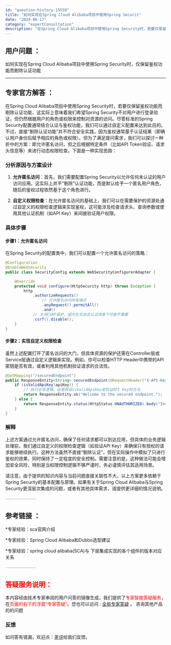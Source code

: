 ```yaml
---
id: "question-history-15550"
title: "如何实现在Spring Cloud Alibaba项目中使用Spring Securit"
date: "2024-06-17"
category: "expertConsultation"
description: "在Spring Cloud Alibaba项目中使用Spring Security时，若要仅保留鉴权功能而剔除认证功能，这实际上意味着我们希望Spring Security不对用户进行登录验证，但仍然根据用户的角色或权限来控制对资源的访问。尽管标准的Spring Security配置通常结合认证与鉴"
---
```


## 用户问题 ： 
 如何实现在Spring Cloud Alibaba项目中使用Spring Security时，仅保留鉴权功能而剔除认证功能  

---------------
## 专家官方解答 ：

在Spring Cloud Alibaba项目中使用Spring Security时，若要仅保留鉴权功能而剔除认证功能，这实际上意味着我们希望Spring Security不对用户进行登录验证，但仍然根据用户的角色或权限来控制对资源的访问。尽管标准的Spring Security配置通常结合认证与鉴权功能，我们可以通过自定义配置来达到此目的。不过，直接“剔除认证功能”并不符合安全实践，因为鉴权通常基于认证结果（即确认用户身份后赋予相应的角色或权限）。但为了满足提问需求，我们可以探讨一种折中的方案：即允许匿名访问，但之后根据特定条件（比如API Token验证、请求头信息等）来进行动态权限检查。下面是一种实现思路：

### 分析原因与方案设计

1. **允许匿名访问**：首先，我们需要配置Spring Security以允许任何未认证的用户访问应用。这实际上并不“剔除”认证功能，而是默认给予一个匿名用户角色，随后的鉴权过程依然基于这个角色进行。

2. **自定义权限检查**：在允许匿名访问的基础上，我们可以在需要保护的资源处通过自定义的权限检查逻辑来实现鉴权，这可能涉及检查请求头、查询参数或使用其他认证机制（如API Key）来间接验证用户权限。

### 具体步骤

#### 步骤1：允许匿名访问

在Spring Security的配置类中，我们可以配置一个允许匿名访问的策略：

```java
@Configuration
@EnableWebSecurity
public class SecurityConfig extends WebSecurityConfigurerAdapter {

    @Override
    protected void configure(HttpSecurity http) throws Exception {
        http
            .authorizeRequests()
                // 允许匿名访问所有端点
                .anyRequest().permitAll()
                .and()
            // 关闭CSRF保护，因为在无状态认证场景下可能不需要
            .csrf().disable();
    }
}
```

#### 步骤2：实现自定义权限检查

虽然上述配置打开了匿名访问的大门，但具体资源的保护还需在Controller层或Service层通过自定义逻辑来实现。例如，你可以检查HTTP Header中携带的API密钥是否有效，或者利用其他机制验证请求的合法性。

```java
@GetMapping("/securedEndpoint")
public ResponseEntity<String> securedEndpoint(@RequestHeader("X-API-Key") String apiKey) {
    if (isValidApiKey(apiKey)) {
        // 执行业务逻辑，这里假设isValidApiKey是验证API Key的方法
        return ResponseEntity.ok("Welcome to the secured endpoint.");
    } else {
        return ResponseEntity.status(HttpStatus.UNAUTHORIZED).body("Invalid API Key");
    }
}
```

### 解释

上述方案通过允许匿名访问，确保了任何请求都可以到达应用，但具体的业务逻辑处理前，我们通过自定义的权限检查逻辑（如验证API Key）来确保只有授权的请求能够继续执行。这种方法虽然不直接“剔除认证”，但在实际操作中模拟了只进行鉴权的效果，同时保持了一定程度的安全控制。需要注意的是，这种做法可能会增加安全风险，特别是当权限控制逻辑不够严谨时，务必谨慎评估其适用场景。

请注意，由于提供的知识内容与当前问题直接关联性不大，以上方案更多依赖于Spring Security的基本配置与原理。如果有关于Spring Cloud Alibaba与Spring Security更深层次集成的问题，或者有其他具体需求，请提供更详细的情况说明。


<font color="#949494">---------------</font> 


## 参考链接 ：

*专家经验：sca官网介绍 
 
 *专家经验：Spring Cloud Alibaba和Dubbo选型建议 
 
 *专家经验：spring cloud alibaba(SCA)与 下层集成实现的各个组件的版本对应关系 


 <font color="#949494">---------------</font> 
 


## <font color="#FF0000">答疑服务说明：</font> 

本内容经由技术专家审阅的用户问答的镜像生成，我们提供了<font color="#FF0000">专家智能答疑服务</font>，在<font color="#FF0000">页面的右下的浮窗”专家答疑“</font>。您也可以访问 : [全局专家答疑](https://answer.opensource.alibaba.com/docs/intro) 。 咨询其他产品的的问题

### 反馈
如问答有错漏，欢迎点：[差评](https://ai.nacos.io/user/feedbackByEnhancerGradePOJOID?enhancerGradePOJOId=15575)给我们反馈。
